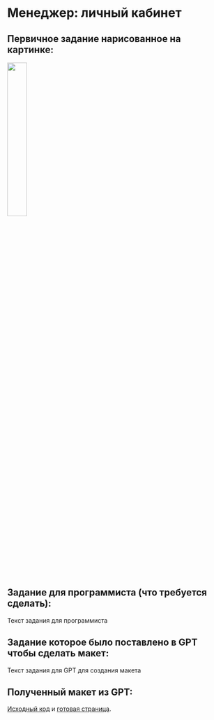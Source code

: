 # Менеджер: личный кабинет

## Первичное задание нарисованное на картинке:
<p >
    <img src="/wiki/manager-lk.jpg" width="30%">
</p>

## Задание для программиста (что требуется сделать):

Текст задания для программиста

## Задание которое было поставлено в GPT чтобы сделать макет:

Текст задания для GPT для создания макета

## Полученный макет из GPT:

[Исходный код](/wiki/pages/manager-lk.html) и <a href="https://htmlpreview.github.io?https://github.com/matveynator/restar/blob/main/wiki/pages/manager-lk.html">готовая страница</a>.

